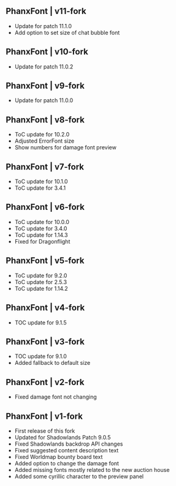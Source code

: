 PhanxFont | v11-fork
--------------------
- Update for patch 11.1.0
- Add option to set size of chat bubble font

PhanxFont | v10-fork
--------------------
- Update for patch 11.0.2

PhanxFont | v9-fork
-------------------
- Update for patch 11.0.0

PhanxFont | v8-fork
-------------------
- ToC update for 10.2.0
- Adjusted ErrorFont size
- Show numbers for damage font preview

PhanxFont | v7-fork
-------------------
- ToC update for 10.1.0
- ToC update for 3.4.1

PhanxFont | v6-fork
-------------------
- ToC update for 10.0.0
- ToC update for 3.4.0
- ToC update for 1.14.3
- Fixed for Dragonflight

PhanxFont | v5-fork
-------------------
- ToC update for 9.2.0
- ToC update for 2.5.3
- ToC update for 1.14.2

PhanxFont | v4-fork
-------------------
- TOC update for 9.1.5

PhanxFont | v3-fork
-------------------
- TOC update for 9.1.0
- Added fallback to default size

PhanxFont | v2-fork
-------------------
- Fixed damage font not changing

PhanxFont | v1-fork
-------------------
- First release of this fork
- Updated for Shadowlands Patch 9.0.5
- Fixed Shadowlands backdrop API changes
- Fixed suggested content description text
- Fixed Worldmap bounty board text
- Added option to change the damage font
- Added missing fonts mostly related to the new auction house
- Added some cyrillic character to the preview panel
